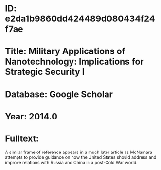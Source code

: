 # ID: e2da1b9860dd424489d080434f24f7ae
# Title: Military Applications of Nanotechnology: Implications for Strategic Security I
# Database: Google Scholar
# Year: 2014.0
# Fulltext:
A similar frame of reference appears in a much later article as McNamara attempts to provide guidance on how the United States should address and improve relations with Russia and China in a post-Cold War world.